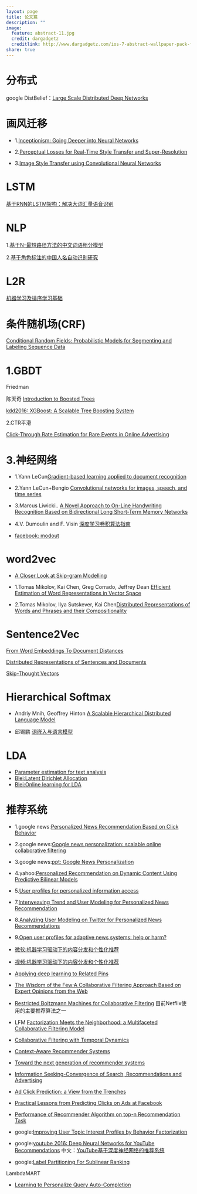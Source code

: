 ```yaml
---
layout: page
title: 论文篇 
description: ""
image:
  feature: abstract-11.jpg
  credit: dargadgetz
  creditlink: http://www.dargadgetz.com/ios-7-abstract-wallpaper-pack-for-iphone-5-and-ipod-touch-retina/
share: true
---
```


# 分布式

google DistBelief：[Large Scale Distributed Deep Networks](https://static.googleusercontent.com/media/research.google.com/zh-CN//archive/large_deep_networks_nips2012.pdf)

# 画风迁移

- 1.[Inceptionism: Going Deeper into Neural Networks](https://research.googleblog.com/2015/06/inceptionism-going-deeper-into-neural.html)

- 2.[Perceptual Losses for Real-Time Style Transfer and Super-Resolution](https://github.com/jcjohnson/fast-neural-style)

- 3.[Image Style Transfer using Convolutional Neural Networks](http://www.cv-foundation.org/openaccess/content_cvpr_2016/papers/Gatys_Image_Style_Transfer_CVPR_2016_paper.pdf)


# LSTM

[基于RNN的LSTM架构：解决大词汇量语音识别](http://arxiv.org/pdf/1402.1128v1.pdf)

# NLP

1.[基于N-最短路径方法的中文词语粗分模型](http://wenku.baidu.com/link?url=ZF6WHQdnzOGc1why-ke86hU6JQfgsvjHP2s7Vek1AAFeu1aY_QmKPlovF2e7F-L9S96rcd24aEOSdyAadX3wuhM_3oDIlsgKE0jLtnzKVSS)

2.[基于角色标注的中国人名自动识别研究](http://wenku.baidu.com/link?url=xVKmHHk8n7nUg2P8lI1yMx-nk6T-KTYvTiervGhleHNYy341o2LI8tlKD2qGbXdhHmEejdEF3oaMktEBvEFXklyA5JmMZfy7ap9p_Z47pbe)




# L2R

[机器学习及排序学习基础](http://www.icst.pku.edu.cn/lcwm/course/WebDataMining/slides2012/8%E6%9C%BA%E5%99%A8%E5%AD%A6%E4%B9%A0%E5%8F%8A%E6%8E%92%E5%BA%8F%E5%AD%A6%E4%B9%A0%E5%9F%BA%E7%A1%80.pdf)


# 条件随机场(CRF)

[Conditional Random Fields: Probabilistic Models
for Segmenting and Labeling Sequence Data](http://repository.upenn.edu/cgi/viewcontent.cgi?article=1162&context=cis_papers)


# 1.GBDT 

Friedman [<Greedy Function Approximation: A Gradient Boosting Machine>](https://statweb.stanford.edu/~jhf/ftp/trebst.pdf)

陈天奇 [Introduction to Boosted Trees](http://homes.cs.washington.edu/~tqchen/pdf/BoostedTree.pdf)

[kdd2016: XGBoost: A Scalable Tree Boosting System](http://www.kdd.org/kdd2016/papers/files/rfp0697-chenAemb.pdf)

2.CTR平滑

[Click-Through Rate Estimation for Rare Events in Online Advertising](http://www.cs.cmu.edu/~xuerui/papers/ctr.pdf)

# 3.神经网络

- 1.Yann LeCun[Gradient-based learning applied to document recognition](https://d3c33hcgiwev3.cloudfront.net/_d4267aa84a9339a0a646b0ce1bbcdbb7_Gradient-based-learning-applied-to-document-recognition.pdf?Expires=1479427200&Signature=j1yj7~V-O8jOKYUqwI7eMpHrvBLtGvuf7Zm4GiN53xuZIazcv~be8p1U35CdJfcSE-VnuOSSkRBmaMe7PDuDxSdVZQ4SVF4YNpsMfbNN-qgVOgVTxRjDRabRY3o3lidiqC8PMxHRWAwt2qwfKsAgBHIGItjkM3uc~J40sw6hCkY_&Key-Pair-Id=APKAJLTNE6QMUY6HBC5A)

- 2.Yann LeCun+Bengio [Convolutional networks for images, speech, and time series](https://d3c33hcgiwev3.cloudfront.net/_aa4a9a37ca0210d394d37b920c47498d_Convolutional-networks-for-images_-speech_-and-time-series.pdf?Expires=1479427200&Signature=Hii2TZ1qPK4tX3XnO55sZ4ZiS9o1umeEs23NMQ2WcSGDGSdhP65ShiY44vzYkrBI3fN~TSfdg2-8qApIvBwyfq1U-GbowhsLD-JMwk22g1U4xTOw5rJMOuVIxv70XnNoG0fTXZ6bGyb6E2Ht7M9wenMAmpB85vG029QZTVrFgXU_&Key-Pair-Id=APKAJLTNE6QMUY6HBC5A)

- 3.Marcus Liwicki.. [A Novel Approach to On-Line Handwriting Recognition Based on Bidirectional Long Short-Term Memory Networks](https://d3c33hcgiwev3.cloudfront.net/_d987358800be8ba8c30d517b74f9b23d_A-novel-approach-to-on-line-handwriting-recognition-based-on-bidirectional-long-short-term-memory-networks.pdf?Expires=1479945600&Signature=Gtyt0K8mP-hDwXC3UKTomU6QhLfjjRlTmnupV0o9RxDJSdzjB06ydecF91GT2hNotUGTGadMVLXOm6dZfeOTiu17SrK8eMxpbL3rHXq8w37vz42hav4-P43vt2EgYvt93zrCaobMCI7K6kNkrGxdscBZHtAG5X9Vj3bWLi7DMpw_&Key-Pair-Id=APKAJLTNE6QMUY6HBC5A)

- 4.V. Dumoulin and F. Visin [深度学习卷积算法指南](https://arxiv.org/pdf/1603.07285v1.pdf)


- [facebook: modout](http://www.uoguelph.ca/~gwtaylor/publications/modout.pdf)

# word2vec

- [A Closer Look at Skip-gram Modelling ](http://homepages.inf.ed.ac.uk/ballison/pdf/lrec_skipgrams.pdf)

- 1.Tomas Mikolov, Kai Chen, Greg Corrado, Jeffrey Dean
 [Efficient Estimation of Word Representations in Vector Space](https://arxiv.org/pdf/1301.3781v3.pdf)
- 2.Tomas Mikolov, Ilya Sutskever, Kai Chen[Distributed Representations of Words and Phrases and their Compositionality](https://papers.nips.cc/paper/5021-distributed-representations-of-words-and-phrases-and-their-compositionality.pdf) 

# Sentence2Vec

[From Word Embeddings To Document Distances](http://jmlr.org/proceedings/papers/v37/kusnerb15.pdf)

[Distributed Representations of Sentences and Documents](http://cs.stanford.edu/~quocle/paragraph_vector.pdf)

[Skip-Thought Vectors](https://arxiv.org/pdf/1506.06726v1.pdf)

# Hierarchical Softmax

- Andriy Mnih, Geoffrey Hinton [A Scalable Hierarchical Distributed Language Model](http://www.cs.toronto.edu/~amnih/papers/hlbl_final.pdf)

- 邱锡鹏 [词嵌入与语言模型](https://nndl.github.io/ch10.pdf)

# LDA

- [Parameter estimation for text analysis](http://www.arbylon.net/publications/text-est.pdf)
- [Blei:Latent Dirichlet Allocation](http://www.cs.columbia.edu/~blei/papers/BleiNgJordan2003.pdf)
- [Blei:Online learning for LDA](http://www.cs.columbia.edu/~blei/papers/HoffmanBleiBach2010b.pdf)

# 推荐系统

- 1.google news:[Personalized News Recommendation Based on Click Behavior ](https://static.googleusercontent.com/media/research.google.com/zh-CN//pubs/archive/35599.pdf)
- 2.google news:[Google news personalization: scalable online collaborative filtering](http://wwwconference.org/www2007/papers/paper570.pdf)
- 3.google news:[ppt: Google News Personalization](http://cseweb.ucsd.edu/~elkan/291spring2008/jerry.pdf)
- 4.yahoo:[Personalized Recommendation on Dynamic Content Using Predictive Bilinear Models](http://www.wwwconference.org/www2009/proceedings/pdf/p691.pdf)
- 5.[User profiles for personalized information access](http://citeseerx.ist.psu.edu/viewdoc/download?doi=10.1.1.86.6516&rep=rep1&type=pdf)

- 7.[Interweaving Trend and User Modeling for Personalized News Recommendation](http://fabianabel.de/papers/2011-wis-twitter-trends-web-intelligence_short.pdf)
- 8.[Analyzing User Modeling on Twitter for Personalized News Recommendations](http://fabianabel.de/papers/2011-wis-twitter-um-umap.pdf)

- 9.[Open user profiles for adaptive news systems: help or harm?](http://www.www2007.org/papers/paper602.pdf)

- [微软:机器学习驱动下的内容分发和个性化推荐](https://pan.baidu.com/s/1pL2g2hX)
- [视频:机器学习驱动下的内容分发和个性化推荐](https://pan.baidu.com/s/1jIx6Rky)

- [Applying deep learning to Related Pins](https://engineering.pinterest.com/blog/applying-deep-learning-related-pins)

- [The Wisdom of the Few:A Collaborative Filtering Approach Based on Expert Opinions from the Web](http://www.nuriaoliver.com/recsys/wisdomFew_sigir09.pdf)

- [Restricted Boltzmann Machines for Collaborative Filtering](http://www.machinelearning.org/proceedings/icml2007/papers/407.pdf) 目前Netflix使用的主要推荐算法之一

- LFM [Factorization Meets the Neighborhood: a Multifaceted Collaborative Filtering Model](http://www.inf.ed.ac.uk/teaching/courses/dme/studpres0910/DME-presentation-final.pdf)

- [Collaborative Filtering with Temporal Dynamics](http://sydney.edu.au/engineering/it/~josiah/lemma/kdd-fp074-koren.pdf)

- [Context-Aware Recommender Systems](http://ids.csom.umn.edu/faculty/gedas/NSFCareer/CARS-chapter-2010.pdf)

- [Toward the next generation of recommender systems](http://pages.stern.nyu.edu/~atuzhili/pdf/TKDE-Paper-as-Printed.pdf)

- [Information Seeking-Convergence of Search, Recommendations and Advertising](http://www.docin.com/p-1428852734.html)

- [Ad Click Prediction: a View from the Trenches](https://www.eecs.tufts.edu/~dsculley/papers/ad-click-prediction.pdf)

- [Practical Lessons from Predicting Clicks on Ads at Facebook](https://pdfs.semanticscholar.org/daf9/ed5dc6c6bad5367d7fd8561527da30e9b8dd.pdf)

- [Performance of Recommender Algorithm on top-n Recommendation Task](https://www.researchgate.net/publication/221141030_Performance_of_recommender_algorithms_on_top-N_recommendation_tasks)

- google:[Improving User Topic Interest Profiles by Behavior Factorization](http://www.www2015.it/documents/proceedings/proceedings/p1406.pdf)
- google:[youtube 2016: Deep Neural Networks for YouTube Recommendations](https://static.googleusercontent.com/media/research.google.com/zh-CN//pubs/archive/45530.pdf) 中文：[YouTube基于深度神经网络的推荐系统](http://mp.weixin.qq.com/s?__biz=MzA5NzkxMzg1Nw==&mid=2653160648&idx=1&sn=9dc76c587452f6e13ef835bed48cde4a&scene=0)
- google:[Label Partitioning For Sublinear Ranking](http://www.thespermwhale.com/jaseweston/papers/label_partitioner.pdf)




LambdaMART

- [Learning to Personalize Query Auto-Completion](https://www.microsoft.com/en-us/research/wp-content/uploads/2013/01/SIGIR2013-Shokouhi-PersonalizedQAC.pdf)

